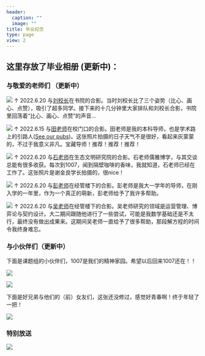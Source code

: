 ```yaml
---
header:
  caption: ""
  image: ""
title: 毕业纪念
type: page
view: 2
---
```


## 这里存放了毕业相册 (更新中)：

### 与敬爱的老师们 （更新中）

![](image/lyb.jpg)
↑ 2022.6.20 与[刘校长](http://www.ncu.edu.cn/xxgk/zljgxq/zljg_lyb.html)在书院的合影。当时刘校长比了三个姿势（比心、画心、点赞），吸引了超多同学。接下来的十几分钟里大家排队和刘校长合影，书院里回荡着“比心、画心、点赞”的声音...

![](image/xt.jpg)
↑ 2022.6.15 与[田老师](http://sem.ncu.edu.cn/szdw/gccrc/gccrcjxssqjhljrc/799a668ea7be430c9edb199b04109392.htm)在校门口的合影。田老师是我的本科导师，也是学术路上的引路人([See our pubs](https://ziqian-xia.tech/publist/))。这张照片拍摄的日子天气不是很好，看起来灰蒙蒙的，不过于我意义非凡。宝藏导师！推荐！推荐！推荐！

![](image/sl.jpg)
↑ 2022.6.20 与[石老师](http://zhxy.ncu.edu.cn/rcypy/dsml/3338722c8dc44ceb8b5eee4101764fe5.htm)在生态文明研究院的合影。石老师儒雅博学，与其交谈总能有很多收获。每次到1007，闻到隔壁咖啡的香味，我就知道，石老师已经在工作了。这张照片是谢金良学长拍摄的，很nice！

![](image/pdy.jpg)
↑ 2022.6.20 与[彭老师](https://baike.baidu.com/item/%E5%BD%AD%E8%BF%AA%E4%BA%91/10706973?fr=aladdin)在经管楼下的合影。彭老师是我大一学年的导师，在刚入学的一年里，作为一个真正的萌新，彭老师给予了我许多帮助。

![](image/wjj.jpg)
↑ 2022.6.20 与[吴老师](https://baike.baidu.com/item/%E5%BD%AD%E8%BF%AA%E4%BA%91/10706973?fr=aladdin)在经管楼下的合影。吴老师研究的领域是运营管理、博弈论与契约设计。大二期间跟随他进行了一些尝试，可能是我数学基础还是不太行，最终没有做出成果来。这期间吴老师一直给予了很多帮助，那段解方程的时间令我终身难忘。

### 与小伙伴们（更新中）

下面是课题组的小伙伴们，1007是我们的精神家园。希望以后回来1007还在！！

![](image/group.jpg)

![](image/group1.jpg)

下面是好兄弟与他们的（前）女友们，这张还没修过，感觉好青春啊！终于年轻了一把！

![](image/preview.jpg)

### 特别放送

![](image/zsj.jpg)